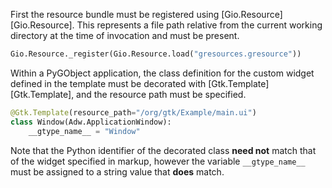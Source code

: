 
First the resource bundle must be registered using [Gio.Resource][Gio.Resource].
This represents a file path relative from the current working directory at the time of invocation and must be present.

```py
Gio.Resource._register(Gio.Resource.load("gresources.gresource"))
```

Within a PyGObject application, the class definition for the custom widget defined in the template must be decorated with [Gtk.Template][Gtk.Template], and the resource path must be specified.

```py hl_lines="3"
@Gtk.Template(resource_path="/org/gtk/Example/main.ui")
class Window(Adw.ApplicationWindow):
    __gtype_name__ = "Window"
```

Note that the Python identifier of the decorated class **need not** match that of the widget specified in markup, however the variable `__gtype_name__` must be assigned to a string value that **does** match.

